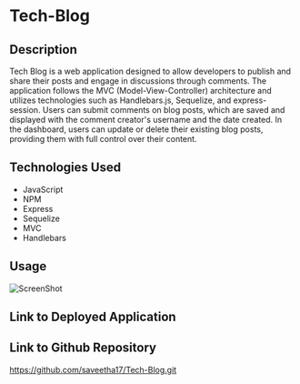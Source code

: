 # Tech-Blog

## Description

Tech Blog is a web application designed to allow developers to publish and share their posts and engage in discussions through comments. The application follows the MVC (Model-View-Controller) architecture and utilizes technologies such as Handlebars.js, Sequelize, and express-session. Users can submit comments on blog posts, which are saved and displayed with the comment creator's username and the date created. In the dashboard, users can update or delete their existing blog posts, providing them with full control over their content.

## Technologies Used

- JavaScript
- NPM
- Express
- Sequelize
- MVC
- Handlebars

## Usage

![ScreenShot]()

## Link to Deployed Application

## Link to Github Repository

https://github.com/saveetha17/Tech-Blog.git
